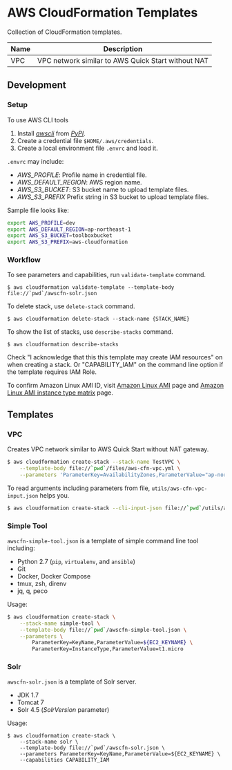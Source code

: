 AWS CloudFormation Templates
=============================

Collection of CloudFormation templates.

| Name | Description |
|------|-------------|
| VPC  | VPC network similar to AWS Quick Start without NAT |

Development
-----------

### Setup

To use AWS CLI tools

1. Install [*awscli*](http://aws.amazon.com/jp/cli/) from [*PyPI*](https://pypi.python.org/pypi/awscli).
2. Create a credential file `$HOME/.aws/credentials`.
3. Create a local environment file `.envrc` and load it.

`.envrc` may include:

- *AWS_PROFILE*: Profile name in credential file.
- *AWS_DEFAULT_REGION*: AWS region name.
- *AWS_S3_BUCKET*: S3 bucket name to upload template files.
- *AWS_S3_PREFIX* Prefix string in S3 bucket to upload template files.

Sample file looks like:

```bash
export AWS_PROFILE=dev
export AWS_DEFAULT_REGION=ap-northeast-1
export AWS_S3_BUCKET=toolboxbucket
export AWS_S3_PREFIX=aws-cloudformation
```

### Workflow

To see parameters and capabilities, run ``validate-template`` command.

    $ aws cloudformation validate-template --template-body file://`pwd`/awscfn-solr.json

To delete stack, use ``delete-stack`` command.

    $ aws cloudformation delete-stack --stack-name {STACK_NAME}

To show the list of stacks, use ``describe-stacks`` command.

    $ aws cloudformation describe-stacks

Check "I acknowledge that this this template may create IAM resources" on when creating a stack.
Or "CAPABILITY_IAM" on the command line option if the template requires IAM Role.

To confirm Amazon Linux AMI ID, visit [Amazon Linux AMI](http://aws.amazon.com/jp/amazon-linux-ami/) page
and [Amazon Linux AMI instance type matrix](https://aws.amazon.com/jp/amazon-linux-ami/instance-type-matrix/) page.

Templates
---------

### VPC

Creates VPC network similar to AWS Quick Start without NAT gateway.

```bash
$ aws cloudformation create-stack --stack-name TestVPC \
    --template-body file://`pwd`/files/aws-cfn-vpc.yml \
    --parameters 'ParameterKey=AvailabilityZones,ParameterValue="ap-northeast-1d,ap-northeast-1c"'
```

To read arguments including parameters from file, `utils/aws-cfn-vpc-input.json` helps you.

```bash
$ aws cloudformation create-stack --cli-input-json file://`pwd`/utils/aws-cfn-vpc-input.json
```

### Simple Tool

``awscfn-simple-tool.json`` is a template of simple command line tool including:

* Python 2.7 (`pip`, `virtualenv`, and `ansible`)
* Git
* Docker, Docker Compose
* tmux, zsh, direnv
* jq, q, peco

Usage:

```bash
$ aws cloudformation create-stack \
    --stack-name simple-tool \
    --template-body file://`pwd`/awscfn-simple-tool.json \
    --parameters \
        ParameterKey=KeyName,ParameterValue=${EC2_KEYNAME} \
        ParameterKey=InstanceType,ParameterValue=t1.micro
```

### Solr

``awscfn-solr.json`` is a template of Solr server.

* JDK 1.7
* Tomcat 7
* Solr 4.5 (*SolrVersion* parameter)

Usage:

    $ aws cloudformation create-stack \
        --stack-name solr \
        --template-body file://`pwd`/awscfn-solr.json \
        --parameters ParameterKey=KeyName,ParameterValue=${EC2_KEYNAME} \
        --capabilities CAPABILITY_IAM
